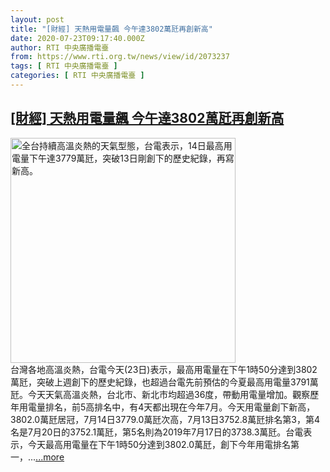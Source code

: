 ```yaml
---
layout: post
title: "[財經] 天熱用電量飆 今午達3802萬瓩再創新高"
date: 2020-07-23T09:17:40.000Z
author: RTI 中央廣播電臺
from: https://www.rti.org.tw/news/view/id/2073237
tags: [ RTI 中央廣播電臺 ]
categories: [ RTI 中央廣播電臺 ]
---
```

<!--1595495860000-->
[[財經] 天熱用電量飆 今午達3802萬瓩再創新高](https://www.rti.org.tw/news/view/id/2073237)
------

<div>
<img src="https://static.rti.org.tw/assets/thumbnails/2020/07/14/20200714000154M.jpg" width="360" alt="全台持續高溫炎熱的天氣型態，台電表示，14日最高用電量下午達3779萬瓩，突破13日剛創下的歷史紀錄，再寫新高。" title="全台持續高溫炎熱的天氣型態，台電表示，14日最高用電量下午達3779萬瓩，突破13日剛創下的歷史紀錄，再寫新高。"><br>台灣各地高溫炎熱，台電今天(23日)表示，最高用電量在下午1時50分達到3802萬瓩，突破上週創下的歷史紀錄，也超過台電先前預估的今夏最高用電量3791萬瓩。今天天氣高溫炎熱，台北市、新北市均超過36度，帶動用電量增加。觀察歷年用電量排名，前5高排名中，有4天都出現在今年7月。今天用電量創下新高，3802.0萬瓩居冠，7月14日3779.0萬瓩次高，7月13日3752.8萬瓩排名第3，第4名是7月20日的3752.1萬瓩，第5名則為2019年7月17日的3738.3萬瓩。台電表示，今天最高用電量在下午1時50分達到3802.0萬瓩，創下今年用電排名第一，...<a target="_blank" href="https://www.rti.org.tw/news/view/id/2073237">...more</a>
</div>
